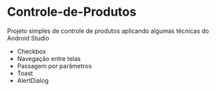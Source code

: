 # Controle-de-Produtos
Projeto simples de controle de produtos aplicando algumas técnicas do Android Studio
- Checkbox
- Navegação entre telas
- Passagem por parâmetros
- Toast
- AlertDialog
